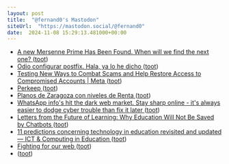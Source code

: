 ```yaml
---
layout: post
title:  "@fernand0's Mastodon"
siteUrl:  "https://mastodon.social/@fernand0"
date:  2024-11-08 15:29:13.481000+00:00
---
```

*  [A new Mersenne Prime Has Been Found. When will we find the next one? ](https://blog.computationalcomplexity.org/2024/11/a-new-mersenne-prime-has-been-found.htm) ([toot](https://mastodon.social/@fernand0/113448042723348844))
*  [Odio configurar postfix. Hala, ya lo he dicho ](https://mastodon.social/@fernand0/113447612147870466) ([toot](https://mastodon.social/@fernand0/113447612147870466))
*  [Testing New Ways to Combat Scams and Help Restore Access to Compromised Accounts \| Meta ](https://about.fb.com/news/2024/10/testing-combat-scams-restore-compromised-accounts) ([toot](https://mastodon.social/@fernand0/113447248120741991))
*  [Perkeep ](https://perkeep.org) ([toot](https://mastodon.social/@fernand0/113447022160531312))
*  [Planos de Zaragoza con niveles de Renta ](https://eszaragoza.blogspot.com/2024/10/planos-de-zaragoza-con-niveles-de-renta.html?spref=t) ([toot](https://mastodon.social/@fernand0/113446929806082896))
*  [WhatsApp info's hit the dark web market. Stay sharp online - it's always easier to dodge cyber trouble than fix it later ](https://safeonweb.be/en/news/whatsapp-infos-hit-dark-web-market-stay-sharp-online-its-always-easier-dodge-cyber-trouble-fi) ([toot](https://mastodon.social/@fernand0/113446660260699956))
*  [Letters from the Future of Learning: Why Education Will Not Be Saved by Chatbots ](https://nepc.colorado.edu/blog/why-educatio) ([toot](https://mastodon.social/@fernand0/113445654370222206))
*  [11 predictions concerning technology in education revisited and updated — ICT & Computing in Education ](https://www.ictineducation.org/home-page/11-predictions-concerning-technology-in-education-revisited-and-update) ([toot](https://mastodon.social/@fernand0/113444871219053725))
*  [Fighting for our web ](https://www.citationneeded.news/fighting-for-our-web) ([toot](https://mastodon.social/@fernand0/113443115554516757))
*  [ ](https://mastodon.social/users/fernand0/statuses/113443061818709892/activity) ([toot](https://mastodon.social/users/fernand0/statuses/113443061818709892/activity))
